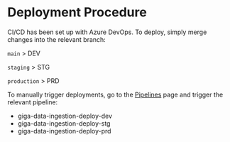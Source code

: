# Deployment Procedure

CI/CD has been set up with Azure DevOps. To deploy, simply merge changes into the
relevant branch:

`main` > DEV

`staging` > STG

`production` > PRD

To manually trigger deployments, go to
the [Pipelines](https://unicef.visualstudio.com/OI-GIGA/_build) page and trigger
the relevant pipeline:

- giga-data-ingestion-deploy-dev
- giga-data-ingestion-deploy-stg
- giga-data-ingestion-deploy-prd

